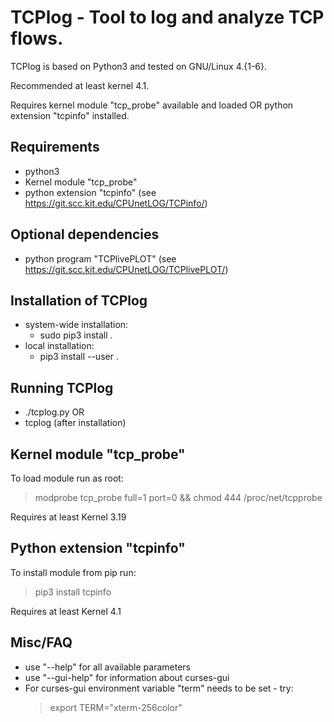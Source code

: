 TCPlog - Tool to log and analyze TCP flows.
================================================================================
TCPlog is based on Python3 and tested on GNU/Linux 4.{1-6}.

Recommended at least kernel 4.1.

Requires kernel module "tcp_probe" available and loaded OR python extension "tcpinfo" installed.


Requirements
--------------------------------------------------------------------------------
* python3
* Kernel module "tcp_probe"
* python extension "tcpinfo" (see https://git.scc.kit.edu/CPUnetLOG/TCPinfo/)


Optional dependencies
--------------------------------------------------------------------------------
* python program "TCPlivePLOT" (see https://git.scc.kit.edu/CPUnetLOG/TCPlivePLOT/)


Installation of TCPlog
--------------------------------------------------------------------------------
* system-wide installation:
    * sudo pip3 install .
* local installation:
    * pip3 install --user .


Running TCPlog
--------------------------------------------------------------------------------
* ./tcplog.py OR
* tcplog (after installation)


Kernel module "tcp_probe"
--------------------------------------------------------------------------------
To load module run as root:

> modprobe tcp_probe full=1 port=0 && chmod 444 /proc/net/tcpprobe

Requires at least Kernel 3.19


Python extension "tcpinfo"
--------------------------------------------------------------------------------
To install module from pip run:

> pip3 install tcpinfo

Requires at least Kernel 4.1


Misc/FAQ
--------------------------------------------------------------------------------
* use "--help" for all available parameters
* use "--gui-help" for information about curses-gui
* For curses-gui environment variable "term" needs to be set - try:
    > export TERM="xterm-256color"

